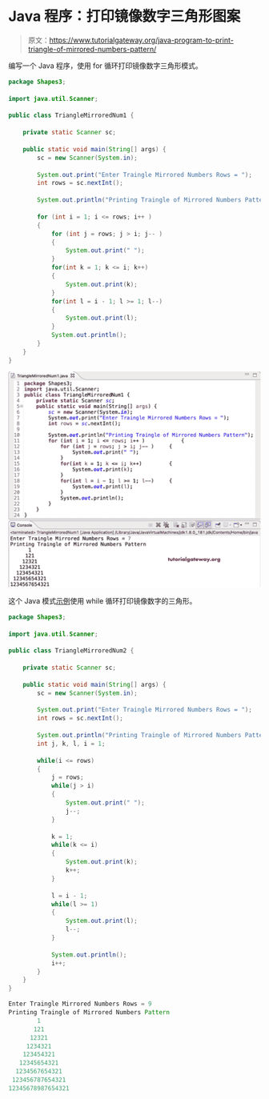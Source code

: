 # Java 程序：打印镜像数字三角形图案

> 原文：<https://www.tutorialgateway.org/java-program-to-print-triangle-of-mirrored-numbers-pattern/>

编写一个 Java 程序，使用 for 循环打印镜像数字三角形模式。

```java
package Shapes3;

import java.util.Scanner;

public class TriangleMirroredNum1 {

	private static Scanner sc;

	public static void main(String[] args) {
		sc = new Scanner(System.in);

		System.out.print("Enter Traingle Mirrored Numbers Rows = ");
		int rows = sc.nextInt();

		System.out.println("Printing Traingle of Mirrored Numbers Pattern");

		for (int i = 1; i <= rows; i++ ) 
		{
			for (int j = rows; j > i; j-- ) 
			{
				System.out.print(" ");
			}
			for(int k = 1; k <= i; k++) 
			{
				System.out.print(k);
			}
			for(int l = i - 1; l >= 1; l--)
			{
				System.out.print(l);
			}
			System.out.println();
		}
	}
}
```

![Java Program to Print Triangle of Mirrored Numbers Pattern](img/0d09916dea0f2adeb753d25a2cc5ac70.png)

这个 Java 模式[示例](https://www.tutorialgateway.org/learn-java-programs/)使用 while 循环打印镜像数字的三角形。

```java
package Shapes3;

import java.util.Scanner;

public class TriangleMirroredNum2 {

	private static Scanner sc;

	public static void main(String[] args) {
		sc = new Scanner(System.in);

		System.out.print("Enter Traingle Mirrored Numbers Rows = ");
		int rows = sc.nextInt();

		System.out.println("Printing Traingle of Mirrored Numbers Pattern");
		int j, k, l, i = 1;

		while(i <= rows) 
		{
			j = rows;
			while(j > i) 
			{
				System.out.print(" ");
				j--;
			}

			k = 1; 
			while(k <= i) 
			{
				System.out.print(k);
				k++;
			}

			l = i - 1;
			while(l >= 1)
			{
				System.out.print(l);
				l--;
			}

			System.out.println();
			i++;
		}
	}
}
```

```java
Enter Traingle Mirrored Numbers Rows = 9
Printing Traingle of Mirrored Numbers Pattern
        1
       121
      12321
     1234321
    123454321
   12345654321
  1234567654321
 123456787654321
12345678987654321
```